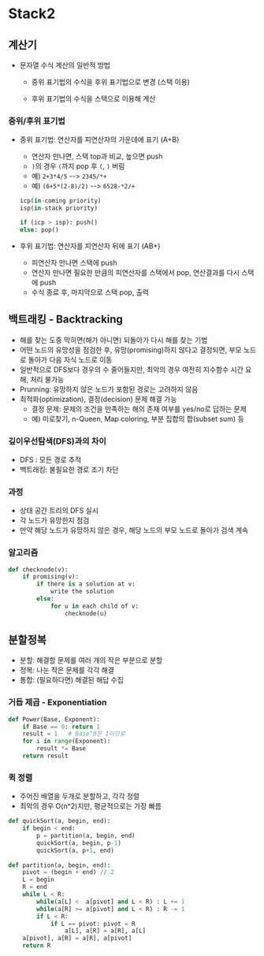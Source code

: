 # Stack2

## 계산기

- 문자열 수식 계산의 일반적 방법

  - 중위 표기법의 수식을 후위 표기법으로 변경 (스택 이용)

  - 후위 표기법의 수식을 스택으로 이용해 계산

### 중위/후위 표기법

- 중위 표기법: 연산자를 피연산자의 가운데에 표기 (A+B)

  - 연산자 만나면, 스택 top과 비교, 높으면 push
  - `)`의 경우 `(`까지 pop 후 `(`, `)` 버림
  - 예) `2+3*4/5`  -->  `2345/*+`
  - 예) `(6+5*(2-8)/2)`  -->  `6528-*2/+`

  ```python
  icp(in-coming priority)
  isp(in-stack priority)
  
  if (icp > isp): push()
  else: pop()
  ```

  

- 후위 표기법: 연산자를 피연산자 뒤에 표기 (AB+)

  - 피연산자 만나면 스택에 push
  - 연산자 만나면 필요한 만큼의 피연산자를 스택에서 pop, 연산결과를 다시 스택에 push
  - 수식 종료 후, 마지막으로 스택 pop, 출력



## 백트래킹 - Backtracking

- 해를 찾는 도중 막히면(해가 아니면) 되돌아가 다시 해를 찾는 기법
- 어떤 노드의 유망성을 점검한 후, 유망(promising)하지 않다고 결정되면, 부모 노드로 돌아가 다음 자식 노드로 이동
- 일반적으로 DFS보다 경우의 수 줄어들지만, 최악의 경우 여전히 지수함수 시간 요해, 처리 불가능
- Prunning: 유망하지 않은 노드가 포함된 경로는 고려하지 않음
- 최적화(optimization), 결정(decision) 문제 해결 가능
  - 결정 문제: 문제의 조건을 만족하는 해의 존재 여부를 yes/no로 답하는 문제
  - 예) 미로찾기, n-Queen, Map coloring, 부분 집합의 합(subset sum) 등

### 깊이우선탐색(DFS)과의 차이

- DFS : 모든 경로 추적
- 백트래킹: 불필요한 경로 조기 차단

### 과정

- 상태 공간 트리의 DFS 실시
- 각 노드가 유망한지 점검
- 만약 해당 노드가 유망하지 않은 경우, 해당 노드의 부모 노드로 돌아가 검색 계속

### 알고리즘

```python
def checknode(v):
    if promising(v):
        if there is a solution at v:
            write the solution
        else:
            for u in each child of v:
                checknode(u)            
```





## 분할정복

- 분할: 해결할 문제를 여러 개의 작은 부분으로 분할
- 정복: 나눈 작은 문제를 각각 해결
- 통합: (필요하다면) 해결된 해답 수집

### 거듭 제곱 - Exponentiation

```python
def Power(Base, Exponent):
    if Base == 0: return 1
    result = 1   # Base^0은 1이므로
    for i in range(Exponent):
        result *= Base
    return result
```



### 퀵 정렬

- 주어진 배열을 두개로 분할하고, 각각 정렬
- 최악의 경우 O(n^2)지만, 평균적으로는 가장 빠름

```python
def quickSort(a, begin, end):
    if begin < end:
        p = partition(a, begin, end)
        quickSort(a, begin, p-1)
        quickSort(a, p+1, end)
        
def partition(a, begin, end):
    pivot = (begin + end) // 2
    L = begin
    R = end
    while L < R:
        while(a[L] <  a[pivot] and L < R) : L += 1
        while(a[R] >= a[pivot] and L < R) : R -= 1
        if L < R:
            if L == pivot: pivot = R
                a[L], a[R] = a[R], a[L]
    a[pivot], a[R] = a[R], a[pivot]
    return R
```

